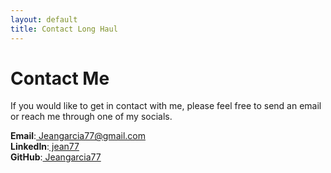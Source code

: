 ```yaml
---
layout: default
title: Contact Long Haul
---
```


<div id="contact">
  <h1 class="pageTitle">Contact Me</h1>
  <div class="contactContent">
    <p class="intro">If you would like to get in contact with me, please feel free to send an email or reach me through one of my socials.</p>
 
</div>
  
<div>
  <b>Email</b>:<a href="mailto:Jeangarcia77@gmail.com"> Jeangarcia77@gmail.com</a><br>
  <b>LinkedIn</b>:<a href="https://www.linkedin.com/in/jean77/"> jean77</a><br>
  <b>GitHub</b>:<a href="https://github.com/jeangarcia77"> Jeangarcia77</a>
</div>

